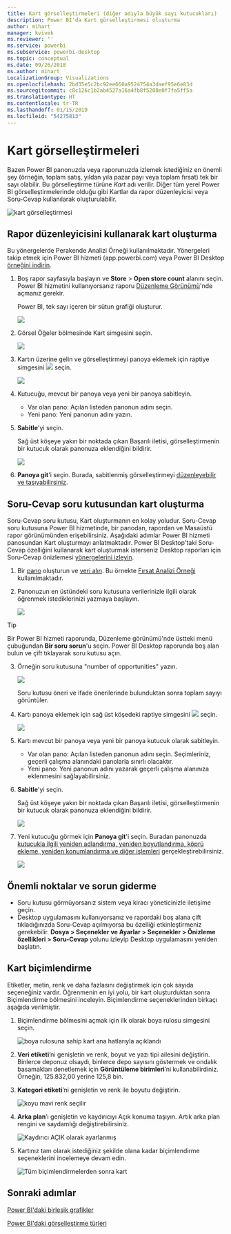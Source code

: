 ```yaml
---
title: Kart görselleştirmeleri (diğer adıyla büyük sayı kutucukları)
description: Power BI'da Kart görselleştirmesi oluşturma
author: mihart
manager: kvivek
ms.reviewer: ''
ms.service: powerbi
ms.subservice: powerbi-desktop
ms.topic: conceptual
ms.date: 09/26/2018
ms.author: mihart
LocalizationGroup: Visualizations
ms.openlocfilehash: 2bd35e5c2bc92ee660a9524754a3daef95e6e83d
ms.sourcegitcommit: c8c126c1b2ab4527a16a4fb8f5208e0f7fa5ff5a
ms.translationtype: HT
ms.contentlocale: tr-TR
ms.lasthandoff: 01/15/2019
ms.locfileid: "54275813"
---
```

# <a name="card-visualizations"></a>Kart görselleştirmeleri
Bazen Power BI panonuzda veya raporunuzda izlemek istediğiniz en önemli şey (örneğin, toplam satış, yıldan yıla pazar payı veya toplam fırsat) tek bir sayı olabilir. Bu görselleştirme türüne *Kart* adı verilir. Diğer tüm yerel Power BI görselleştirmelerinde olduğu gibi Kartlar da rapor düzenleyicisi veya Soru-Cevap kullanılarak oluşturulabilir.

![kart görselleştirmesi](media/power-bi-visualization-card/pbi_opptuntiescard.png)

## <a name="create-a-card-using-the-report-editor"></a>Rapor düzenleyicisini kullanarak kart oluşturma
Bu yönergelerde Perakende Analizi Örneği kullanılmaktadır. Yönergeleri takip etmek için Power BI hizmeti (app.powerbi.com) veya Power BI Desktop [örneğini indirin](../sample-datasets.md).   

1. Boş rapor sayfasıyla başlayın ve **Store** \> **Open store count** alanını seçin. Power BI hizmetini kullanıyorsanız raporu [Düzenleme Görünümü](../service-interact-with-a-report-in-editing-view.md)'nde açmanız gerekir.

    Power BI, tek sayı içeren bir sütun grafiği oluşturur.

   ![](media/power-bi-visualization-card/pbi_rptnumbertilechart.png)
2. Görsel Öğeler bölmesinde Kart simgesini seçin.

   ![](media/power-bi-visualization-card/power-bi-templates.png)
6. Kartın üzerine gelin ve görselleştirmeyi panoya eklemek için raptiye simgesini ![](media/power-bi-visualization-card/pbi_pintile.png) seçin.

   ![](media/power-bi-visualization-card/power-bi-pin-icon.png)
7. Kutucuğu, mevcut bir panoya veya yeni bir panoya sabitleyin.

   * Var olan pano: Açılan listeden panonun adını seçin.
   * Yeni pano: Yeni panonun adını yazın.
8. **Sabitle**'yi seçin.

   Sağ üst köşeye yakın bir noktada çıkan Başarılı iletisi, görselleştirmenin bir kutucuk olarak panonuza eklendiğini bildirir.

   ![](media/power-bi-visualization-card/power-bi-success2.png)
9. **Panoya git**'i seçin. Burada, sabitlenmiş görselleştirmeyi [düzenleyebilir ve taşıyabilirsiniz](../service-dashboard-edit-tile.md).


## <a name="create-a-card-from-the-qa-question-box"></a>Soru-Cevap soru kutusundan kart oluşturma
Soru-Cevap soru kutusu, Kart oluşturmanın en kolay yoludur. Soru-Cevap soru kutusuna Power BI hizmetinde, bir panodan, rapordan ve Masaüstü rapor görünümünden erişebilirsiniz. Aşağıdaki adımlar Power BI hizmeti panosundan Kart oluşturmayı anlatmaktadır. Power BI Desktop'taki Soru-Cevap özelliğini kullanarak kart oluşturmak isterseniz Desktop raporları için Soru-Cevap önizlemesi [yönergelerini izleyin](https://powerbi.microsoft.com/en-us/blog/power-bi-desktop-december-feature-summary/#QandA).

1. Bir [pano](../service-dashboards.md) oluşturun ve [veri alın](../service-get-data.md). Bu örnekte [Fırsat Analizi Örneği](../sample-opportunity-analysis.md) kullanılmaktadır.

1. Panonuzun en üstündeki soru kutusuna verilerinizle ilgili olarak öğrenmek istediklerinizi yazmaya başlayın. 

   ![](media/power-bi-visualization-card/power-bi-q-and-a-box.png)

> [!TIP]
> Bir Power BI hizmeti raporunda, Düzenleme görünümü'nde üstteki menü çubuğundan **Bir soru sorun**'u seçin. Power BI Desktop raporunda boş alan bulun ve çift tıklayarak soru kutusu açın.

3. Örneğin soru kutusuna "number of opportunities" yazın.

   ![](media/power-bi-visualization-card/power-bi-q-and-a.png)

   Soru kutusu öneri ve ifade önerilerinde bulunduktan sonra toplam sayıyı görüntüler.  
4. Kartı panoya eklemek için sağ üst köşedeki raptiye simgesini ![](media/power-bi-visualization-card/pbi_pintile.png) seçin.

   ![](media/power-bi-visualization-card/power-bi-pin.png)
5. Kartı mevcut bir panoya veya yeni bir panoya kutucuk olarak sabitleyin.

   * Var olan pano: Açılan listeden panonun adını seçin. Seçimleriniz, geçerli çalışma alanındaki panolarla sınırlı olacaktır.
   * Yeni pano: Yeni panonun adını yazarak geçerli çalışma alanınıza eklenmesini sağlayabilirsiniz.
6. **Sabitle**'yi seçin.

   Sağ üst köşeye yakın bir noktada çıkan Başarılı iletisi, görselleştirmenin bir kutucuk olarak panonuza eklendiğini bildirir.  

   ![](media/power-bi-visualization-card/power-bi-success2.png)
7. Yeni kutucuğu görmek için **Panoya git**'i seçin. Buradan panonuzda [kutucukla ilgili yeniden adlandırma, yeniden boyutlandırma, köprü ekleme, yeniden konumlandırma ve diğer işlemleri](../service-dashboard-edit-tile.md) gerçekleştirebilirsiniz.

   ![](media/power-bi-visualization-card/power-bi-pinned.png)

## <a name="considerations-and-troubleshooting"></a>Önemli noktalar ve sorun giderme
- Soru kutusu görmüyorsanız sistem veya kiracı yöneticinizle iletişime geçin.    
- Desktop uygulamasını kullanıyorsanız ve rapordaki boş alana çift tıkladığınızda Soru-Cevap açılmıyorsa bu özelliği etkinleştirmeniz gerekebilir.  **Dosya > Seçenekler ve Ayarlar > Seçenekler > Önizleme özellikleri > Soru-Cevap** yolunu izleyip Desktop uygulamasını yeniden başlatın.

## <a name="format-a-card"></a>Kart biçimlendirme
Etiketler, metin, renk ve daha fazlasını değiştirmek için çok sayıda seçeneğiniz vardır. Öğrenmenin en iyi yolu, bir kart oluşturduktan sonra Biçimlendirme bölmesini inceleyin. Biçimlendirme seçeneklerinden birkaçı aşağıda verilmiştir. 

1. Biçimlendirme bölmesini açmak için ilk olarak boya rulosu simgesini seçin. 

    ![boya rulosuna sahip kart ana hatlarıyla açıklandı](media/power-bi-visualization-card/power-bi-format-card.png)
2. **Veri etiketi**’ni genişletin ve renk, boyut ve yazı tipi ailesini değiştirin. Binlerce deponuz olsaydı, binlerce depo sayısını göstermek ve ondalık basamakları denetlemek için **Görüntüleme birimleri**’ni kullanabilirdiniz. Örneğin, 125.832,00 yerine 125,8 bin.

3.  **Kategori etiketi**’ni genişletin ve renk ile boyutu değiştirin.

    ![koyu mavi renk seçilir](media/power-bi-visualization-card/power-bi-card-format.png)

4. **Arka plan**’ı genişletin ve kaydırıcıyı Açık konuma taşıyın.  Artık arka plan rengini ve saydamlığı değiştirebilirsiniz.

    ![Kaydırıcı AÇIK olarak ayarlanmış](media/power-bi-visualization-card/power-bi-format-color.png)

5. Kartınız tam olarak istediğiniz şekilde olana kadar biçimlendirme seçeneklerini incelemeye devam edin. 

    ![Tüm biçimlendirmelerden sonra kart](media/power-bi-visualization-card/power-bi-formatted.png)

## <a name="next-steps"></a>Sonraki adımlar
[Power BI'daki birleşik grafikler](power-bi-visualization-combo-chart.md)

[Power BI'daki görselleştirme türleri](power-bi-visualization-types-for-reports-and-q-and-a.md)
